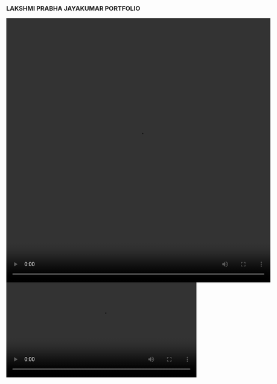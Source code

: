 ### LAKSHMI PRABHA JAYAKUMAR PORTFOLIO

       
 <video controls width="700" height="700">
  <source src="./img/portfolio_video.mp4" type="video/mp4">
  </video>
  <video style="width:100%" controls src=src="./img/portfolio_video.mp4" type="video/mp4"/>
 <a href="#" src="https://clipchamp.com/watch/4VbE7uJ35Mh"> Prabha Portfolio video</a>

  I created my portfolio like home, about, portfolio, work experience and contact pages.
         
         
